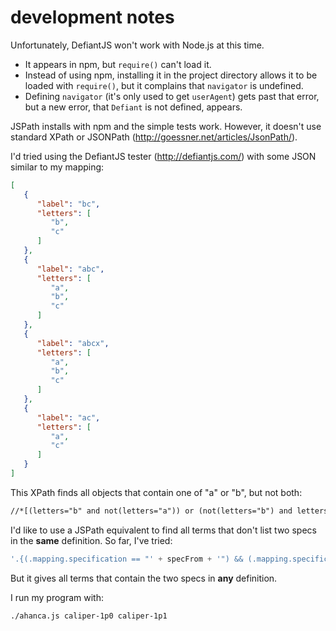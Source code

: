 # development notes


Unfortunately, DefiantJS won't work with Node.js at this time.  

* It appears in npm, but `require()` can't load it.
* Instead of using npm, installing it in the project directory
allows it to be loaded with `require()`, but it complains that `navigator` is undefined.
* Defining `navigator` (it's only used to get `userAgent`) gets past that error, but a
new error, that `Defiant` is not defined, appears.

JSPath installs with npm and the simple tests work.  However, it doesn't use standard XPath
or JSONPath (http://goessner.net/articles/JsonPath/).

I'd tried using the DefiantJS tester (http://defiantjs.com/) 
with some JSON similar to my mapping:

```json
[
   {
      "label": "bc",
      "letters": [
         "b",
         "c"
      ]
   },
   {
      "label": "abc",
      "letters": [
         "a",
         "b",
         "c"
      ]
   },
   {
      "label": "abcx",
      "letters": [
         "a",
         "b",
         "c"
      ]
   },
   {
      "label": "ac",
      "letters": [
         "a",
         "c"
      ]
   }
]
```

This XPath finds all objects that contain one of "a" or "b", but not both:

```txt
//*[(letters="b" and not(letters="a")) or (not(letters="b") and letters="a")]
```

I'd like to use a JSPath equivalent to find all terms that don't list two specs in the **same**
definition.  So far, I've tried:

```javascript
'.{(.mapping.specification == "' + specFrom + '") && (.mapping.specification == "' + specTo + '")}.term'
```

But it gives all terms that contain the two specs in **any** definition.


I run my program with:

```bash
./ahanca.js caliper-1p0 caliper-1p1
```


